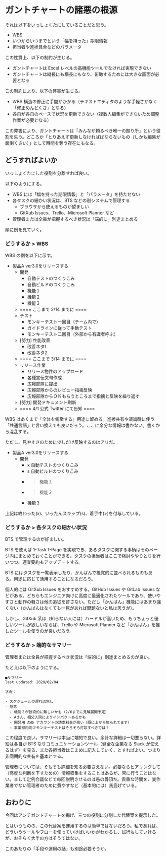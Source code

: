 # ガントチャートの諸悪の根源
それは以下をいっしょくたにしていることだと思う。

- WBS
- いつからいつまでという「幅を持った」期限情報
- 担当者や進捗具合などのパラメータ

この性質上、以下の制約が生じる。

- ガントチャートは Excel レベルの高機能ツールでなければ実現できない
- ガントチャートは縦長にも横長にもなり、俯瞰するためには大きな画面が必要となる

この制約により、以下の弊害が生じる。

- WBS 構造の修正に手間がかかる（テキストエディタのような手軽さがなく「修正めんどくさ」となる）
- 各自が各自のペースで状況を更新できない（複数人編集ができないため調整作業が必要となる）

この弊害により、ガントチャートは「みんなが頼るべき唯一の拠り所」という役割を失う。どころか「とりあえず更新しなければばならないもの（しかも編集が面倒くさい）」として時間を奪う存在にもなる。

## どうすればよいか
いっしょくたにした役割を分離すれば良い。

以下のようにする。

- WBS には「幅を持った期限情報」と「パラメータ」を持たせない
- 各タスクの細かい状況は、BTS などの別システムで管理する
  - ブラウザから使えるものが望ましい
  - GitXub Issues、Trello、Microsoft Planner など
- 管理者または全員が把握するべき状況は「端的に」別途まとめる

順に例を見ていく。

### どうするか > WBS
WBS の例を以下に示す。

- 製品A ver3.0をリリースする
  - 開発
    - 自動テストのつくりこみ
    - 自動ビルドのつくりこみ
    - 機能１
    - 機能２
    - 機能３
  - ==== ここまで 2/14 までに ====
  - テスト
    - モンキーテスト一回目（チーム内で）
    - ガイドラインに従って手動テスト
    - モンキーテスト二回目（外部から有識者呼ぶ）
  - [努力] 性能改善
    - 改善ネタ1
    - 改善ネタ2
  - ==== ここまで 3/14 までに ====
  - リリース作業
    - リリース物件のアップロード
    - 各種宣伝文句作成
    - 広報部隊に提出
    - 広報部隊からのレビュー指摘反映
    - 広報部隊からＯＫもらうところまで指摘と反映を繰り返す
  - [努力] 開発ドキュメント刷新
  - ==== 4/1 公式 Twitter にて告知 ====

WBS はあくまで「全体を俯瞰する」用途に留める。進捗共有や議論時に使う「共通言語」と言い換えても良いだろう。ここに余分な情報は書かない。書くから混乱する。

ただし、見やすさのために少しだけ反映するのはアリだ。

- 製品A ver3.0をリリースする
  - 開発
    - x 自動テストのつくりこみ
    - s 自動ビルドのつくりこみ
    - > 機能１
    - > 機能２
    - 機能３

上記は終わった(x)、いったんスキップ(s)、着手中(>)を付与している。

### どうするか > 各タスクの細かい状況
BTS で管理するのが好ましい。

BTS を使えば 1-Task 1-Page を実現でき、あるタスクに関する事柄はそのページ内にまとめておくことができる。タスクの担当者はここで検討ややりとりを行いつつ、適宜要約もアップデートする。

BTS にはタスクを一覧表示したり、かんばんで視覚的に並べられるものもある。用途に応じて活用することになるだろう。

個人的には GitXub Issues をおすすめする。GitHub Issues や GitLab Issues などがある。どちらもエンジニア向けに高度に最適化されたツールであり、使いやすさと動作の軽さは他の追従を許さない。ただし「かんばん」機能にはあまり強くない（かんばんはなくても一覧があれば問題ないと私は思うが）。

しかし、GitXub 系は（知らない人には）ハードルが高いため、もうちょっと優しいツールが欲しいならば、Trello や Microsoft Planner など「かんばん」を推したツールを使うのが良いだろう。

### どうするか > 端的なサマリー
管理者または全員が把握するべき状況は「端的に」別途まとめるのが良い。

たとえば以下のようにする。

```
■サマリー
last updated: 2020/02/04

状況：

- スケジュールの遅れは無し
- 懸念
  - 機能３が技術的に難しいかも（2/6までに見解展開予定）
  - Aさん、祖父入院によりインパクトあるかも
  - 開発用 AWS アカウントの請求料金が高い（既に上から怒られてます）
  - 事業部内向けモンキーテストはそろそろ打診すべきでは？
```

この程度で良い。サマリーは本当に端的で良い。余計な詳細は一切要らない。詳細は各自が BTS なりコミュニケーションツール（健全な企業なら Slack が使えるはず）を見る、また各担当者はこまめに記入していく、とすればよい。つまり非同期的な共有を基本とする。

管理者については、そもそも詳細を知る必要さえない。必要ならヒアリングして（高度な判断を下すための）情報収集をすることはあるが、常に行うことはない。まして定例会議などで毎回説明させるのは愚の骨頂だ。貴重な時間を、実作業者でない管理者のために費やすなど（基本的には）馬鹿げている。

## おわりに
今回はアンチガントチャートを掲げ、三つの役割に分割した代替案を提示した。

とはいうものの、この代替案を運用するのは簡単ではないだろう。私であれば、どういうツールやフローを使っていけばいいかがわかるし、試行もしていけるが、おそらく大半の方はそうではない。

このあたりの「手段や運用の話」も別途必要そうか。
